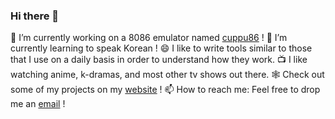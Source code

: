 ### Hi there 👋

🔭 I’m currently working on a 8086 emulator named [cuppu86](https://github.com/aelobdog/cuppu86) !
🌱 I’m currently learning to speak Korean !
😄 I like to write tools similar to those that I use on a daily basis in order to understand how they work.
📺 I like watching anime, k-dramas, and most other tv shows out there.
🕸 Check out some of my projects on my [website](https://aelobdog.github.io) !
📫 How to reach me: Feel free to drop me an [email](dev.godboleashwin@gmail.com) !

